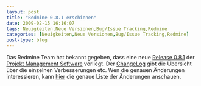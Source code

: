 ```yaml
---
layout: post
title: "Redmine 0.8.1 erschienen"
date: 2009-02-15 16:16:07
tags: Neuigkeiten,Neue Versionen,Bug/Issue Tracking,Redmine
categories: [Neuigkeiten,Neue Versionen,Bug/Issue Tracking,Redmine]
post-type: blog
---
```

Das Redmine Team hat bekannt gegeben, dass eine neue <a href="http://www.redmine.org/news/show/21">Release 0.8.1</a> der <a href="http://www.redmine.org">Projekt Management Software</a> vorliegt. Der <a href="http://www.redmine.org/wiki/redmine/Changelog">ChangeLog</a> gibt die Übersicht über die einzelnen Verbesserungen etc. Wen die genauen Änderungen interessieren, kann <a href="http://www.redmine.org/versions/show/7">hier</a> die genaue Liste der Änderungen anschauen.
